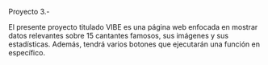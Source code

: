 Proyecto 3.- 

El presente proyecto titulado VIBE es una página web enfocada en mostrar datos relevantes sobre 15 cantantes famosos, sus imágenes y sus estadísticas. Además, tendrá varios botones que ejecutarán una función en específico.
